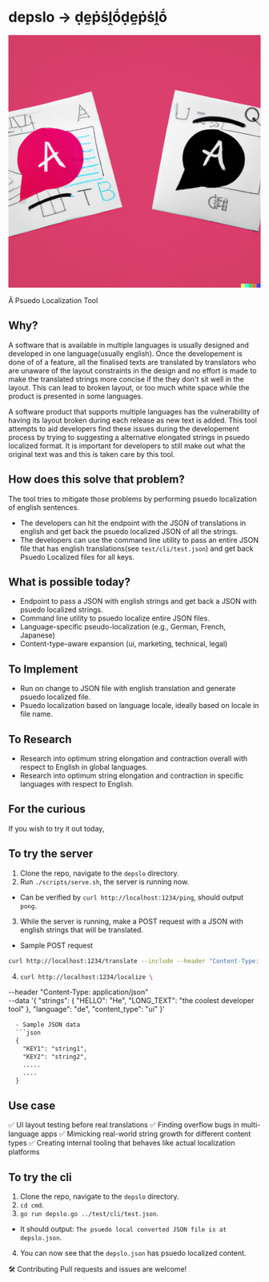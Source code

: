 # depslo -> ḍḛṗṡḽṓḍḛṗṡḽṓ
![Image representing depslo tool generated by dalle](./depslo.png?token=GHSAT0AAAAAACT5IQRUOL3K5OGSAW2Q7W6EZTVPDEQ)

Â Psuedo Localization Tool

## Why?
A software that is available in multiple languages is usually designed and developed in one language(usually english). Once the developement is done of of a feature, all the finalised texts are translated by translators who are unaware of the layout constraints in the design and no effort is made to make the translated strings more concise if the they don't sit well in the layout. This can lead to broken layout, or too much white space while the product is presented in some languages.

A software product that supports multiple languages has the vulnerability of having its layout broken during each release as new text is added. This tool attempts to aid developers find these issues during the developement process by trying to suggesting a alternative elongated strings in psuedo localized format. It is important for developers to still make out what the original text was and this is taken care by this tool.

## How does this solve that problem?
The tool tries to mitigate those problems by performing psuedo localization of english sentences.
- The developers can hit the endpoint with the JSON of translations in english and get back the psuedo localized JSON of all the strings.
- The developers can use the command line utility to pass an entire JSON file that has english translations(see `test/cli/test.json`) and get back Psuedo Localized files for all keys.

## What is possible today?
* Endpoint to pass a JSON with english strings and get back a JSON with psuedo localized strings.
* Command line utility to psuedo localize entire JSON files.
* Language-specific pseudo-localization (e.g., German, French, Japanese)
* Content-type–aware expansion (ui, marketing, technical, legal)

## To Implement
* Run on change to JSON file with english translation and generate psuedo localized file.
* Psuedo localization based on language locale, ideally based on locale in file name.

## To Research
* Research into optimum string elongation and contraction overall with respect to English in global languages.
* Research into optimum string elongation and contraction in specific languages with respect to English.

## For the curious
If you wish to try it out today,

To try the server
-----------------
1. Clone the repo, navigate to the `depslo` directory.
2. Run `./scripts/serve.sh`, the server is running now.
  - Can be verified by `curl http://localhost:1234/ping`, should output `pong`.
3. While the server is running, make a POST request with a JSON with english strings that will be translated.
  - Sample POST request
  ```bash
  curl http://localhost:1234/translate --include --header "Content-Type: application/json" --data '{"HELLO": "Hello, this is rakshith", "tITLE": "the coolest developer tool"}'
  ```
4. ```bash
   curl http://localhost:1234/localize \
  --header "Content-Type: application/json" \
  --data '{
    "strings": {
      "HELLO": "He",
      "LONG_TEXT": "the coolest developer tool"
    },
    "language": "de",
    "content_type": "ui"
  }'
```
  - Sample JSON data
  ```json
  {
    "KEY1": "string1",
    "KEY2": "string2",
    .....
    ....
  }
  ```

## Use case
✅ UI layout testing before real translations
✅ Finding overflow bugs in multi-language apps
✅ Mimicking real-world string growth for different content types
✅ Creating internal tooling that behaves like actual localization platforms

To try the cli
--------------
1. Clone the repo, navigate to the `depslo` directory.
2. `cd cmd`.
3. `go run depslo.go ../test/cli/test.json`.
  - It should output: `The psuedo local converted JSON file is at depslo.json`.
4. You can now see that the `depslo.json` has psuedo localized content.

🛠️ Contributing
Pull requests and issues are welcome!
